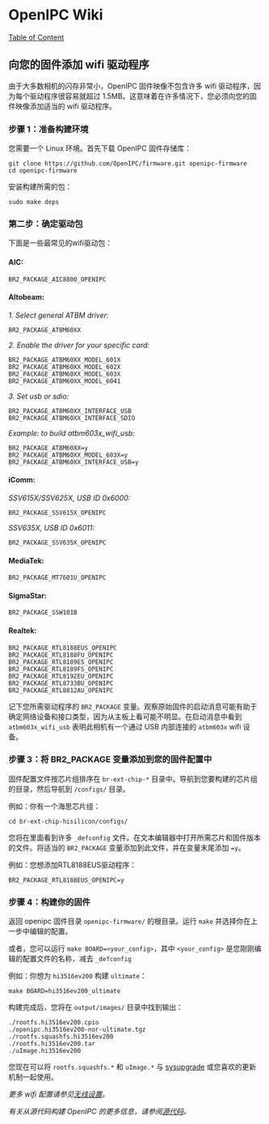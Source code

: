 # OpenIPC Wiki
[Table of Content](../README.zh.md)

向您的固件添加 wifi 驱动程序 
--- 
由于大多数相机的闪存非常小，OpenIPC 固件映像不包含许多 wifi 驱动程序，因为每个驱动程序很容易就超过 1.5MB。这意味着在许多情况下，您必须向您的固件映像添加适当的 wifi 驱动程序。

### 步骤 1：准备构建环境 
您需要一个 Linux 环境。首先下载 OpenIPC 固件存储库：

```
git clone https://github.com/OpenIPC/firmware.git openipc-firmware
cd openipc-firmware
```

安装构建所需的包：

```
sudo make deps
```

### 第二步：确定驱动包
下面是一些最常见的wifi驱动包：

#### AIC:
```
BR2_PACKAGE_AIC8800_OPENIPC
```

#### Altobeam:
*1. Select general ATBM driver:*
```
BR2_PACKAGE_ATBM60XX
```
*2. Enable the driver for your specific card:*
```
BR2_PACKAGE_ATBM60XX_MODEL_601X
BR2_PACKAGE_ATBM60XX_MODEL_602X
BR2_PACKAGE_ATBM60XX_MODEL_603X
BR2_PACKAGE_ATBM60XX_MODEL_6041
```

*3. Set usb or sdio:*
```
BR2_PACKAGE_ATBM60XX_INTERFACE_USB
BR2_PACKAGE_ATBM60XX_INTERFACE_SDIO
```

*Example: to build atbm603x_wifi_usb:*
```
BR2_PACKAGE_ATBM60XX=y
BR2_PACKAGE_ATBM60XX_MODEL_603X=y
BR2_PACKAGE_ATBM60XX_INTERFACE_USB=y
```

#### iComm:
*SSV615X/SSV625X, USB ID 0x6000:*

```
BR2_PACKAGE_SSV615X_OPENIPC
```

*SSV635X, USB ID 0x6011:*

```
BR2_PACKAGE_SSV635X_OPENIPC
```

#### MediaTek:
```
BR2_PACKAGE_MT7601U_OPENIPC
```

#### SigmaStar:
```
BR2_PACKAGE_SSW101B
```

#### Realtek:
```
BR2_PACKAGE_RTL8188EUS_OPENIPC
BR2_PACKAGE_RTL8188FU_OPENIPC
BR2_PACKAGE_RTL8189ES_OPENIPC
BR2_PACKAGE_RTL8189FS_OPENIPC
BR2_PACKAGE_RTL8192EU_OPENIPC
BR2_PACKAGE_RTL8733BU_OPENIPC
BR2_PACKAGE_RTL8812AU_OPENIPC
```

记下您所需驱动程序的 `BR2_PACKAGE` 变量。观察原始固件的启动消息可能有助于确定网络设备和接口类型，因为从主板上看可能不明显。在启动消息中看到 `atbm603x_wifi_usb` 表明此相机有一个通过 USB 内部连接的 `atbm603x` wifi 设备。

### 步骤 3：将 BR2_PACKAGE 变量添加到您的固件配置中 
固件配置文件按芯片组排序在 `br-ext-chip-*` 目录中。导航到您要构建的芯片组的目录，然后导航到 `/configs/` 目录。

例如：你有一个海思芯片组：

`cd br-ext-chip-hisilicon/configs/`

您将在里面看到许多 `_defconfig` 文件。在文本编辑器中打开所需芯片和固件版本的文件。将适当的 `BR2_PACKAGE` 变量添加到此文件，并在变量末尾添加 `=y`。

例如：您想添加RTL8188EUS驱动程序：

`BR2_PACKAGE_RTL8188EUS_OPENIPC=y`

### 步骤 4：构建你的固件
返回 openipc 固件目录 `openipc-firmware/` 的根目录。运行 `make` 并选择你在上一步中编辑的配置。

或者，您可以运行 `make BOARD=<your_config>`，其中 `<your_config>` 是您刚刚编辑的配置文件的名称，减去 `_defconfig`

例如：你想为 `hi3516ev200` 构建  `ultimate`：

`make BOARD=hi3516ev200_ultimate`

构建完成后，您将在 `output/images/` 目录中找到输出：

```
./rootfs.hi3516ev200.cpio
./openipc.hi3516ev200-nor-ultimate.tgz
./rootfs.squashfs.hi3516ev200
./rootfs.hi3516ev200.tar
./uImage.hi3516ev200
```

您现在可以将 `rootfs.squashfs.*` 和 `uImage.*` 与 [sysupgrade](./sysupgrade.md) 或您喜欢的更新机制一起使用。

*更多 wifi 配置请参见[无线设置](./wireless-settings.md)。*

*有关从源代码构建 OpenIPC 的更多信息，请参阅[源代码](./source-code.md)。*


